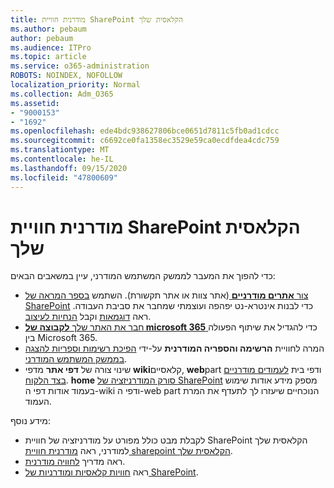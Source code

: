 ```yaml
---
title: מודרנית חוויית SharePoint הקלאסית שלך
ms.author: pebaum
author: pebaum
ms.audience: ITPro
ms.topic: article
ms.service: o365-administration
ROBOTS: NOINDEX, NOFOLLOW
localization_priority: Normal
ms.collection: Adm_O365
ms.assetid:
- "9000153"
- "1692"
ms.openlocfilehash: ede4bdc938627806bce0651d7811c5fb0ad1cdcc
ms.sourcegitcommit: c6692ce0fa1358ec3529e59ca0ecdfdea4cdc759
ms.translationtype: MT
ms.contentlocale: he-IL
ms.lasthandoff: 09/15/2020
ms.locfileid: "47800609"
---
```

# <a name="modernize-your-classic-sharepoint-experience"></a>מודרנית חוויית SharePoint הקלאסית שלך

כדי להפוך את המעבר לממשק המשתמש המודרני, עיין במשאבים הבאים:

- [צור **אתרים מודרניים** ](https://support.office.com/article/create-a-team-site-in-sharepoint-ef10c1e7-15f3-42a3-98aa-b5972711777d) (אתר צוות או אתר תקשורת). השתמש [בספר המראה של SharePoint](https://lookbook.microsoft.com/assets/SharePoint_lookbook_2019.pdf) כדי לבנות אינטרא-נט יפהפה ועוצמתי שמחבר את סביבת העבודה. ראה [דוגמאות](https://lookbook.microsoft.com/) וקבל [הנחיות לעיצוב](https://spdesign.azurewebsites.net/).
- [חבר את האתר שלך **לקבוצה של microsoft 365** ](https://docs.microsoft.com/sharepoint/dev/transform/modernize-connect-to-office365-group) כדי להגדיל את שיתוף הפעולה בין Microsoft 365.
- המרה לחוויית **הרשימה והספריה המודרנית** על-ידי [הפיכת רשימות וספריות להצגה בממשק המשתמש המודרני](https://docs.microsoft.com/sharepoint/dev/transform/modernize-userinterface-lists-and-libraries).
- שינוי צורה של **דפי אתר** מדפי **wiki**קלאסיים, **web**part ודפי בית [לעמודים מודרניים בצד הלקוח](https://docs.microsoft.com/sharepoint/dev/transform/modernize-userinterface-site-pages). **home** [סורק המודרניזציה של SharePoint](https://docs.microsoft.com/sharepoint/dev/transform/modernize-scanner) מספק מידע אודות שימוש בעמוד אודות דפי ה-wiki ודפי ה-web part הנוכחיים שיעזרו לך לתעדף את המרת העמוד.

מידע נוסף:

- לקבלת מבט כולל מפורט על מודרניזציה של חוויית SharePoint הקלאסית שלך למודרני, ראה [מודרנית חוויית sharepoint הקלאסית שלך](https://docs.microsoft.com/sharepoint/dev/transform/modernize-classic-sites).
- ראה מדריך [לחוויה מודרנית](https://docs.microsoft.com/sharepoint/guide-to-sharepoint-modern-experience).
- ראה [חוויות קלאסיות ומודרניות של SharePoint](https://support.office.com/article/sharepoint-classic-and-modern-experiences-5725c103-505d-4a6e-9350-300d3ec7d73f).
